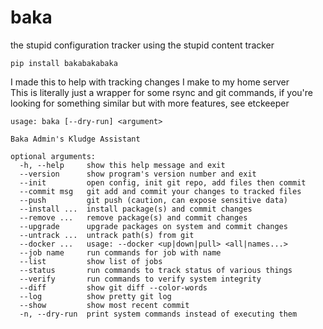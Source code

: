 # baka
the stupid configuration tracker using the stupid content tracker  
```
pip install bakabakabaka
```
  
I made this to help with tracking changes I make to my home server  
This is literally just a wrapper for some rsync and git commands, if you're looking for something similar but with more features, see etckeeper  
```
usage: baka [--dry-run] <argument>

Baka Admin's Kludge Assistant

optional arguments:
  -h, --help     show this help message and exit
  --version      show program's version number and exit
  --init         open config, init git repo, add files then commit
  --commit msg   git add and commit your changes to tracked files
  --push         git push (caution, can expose sensitive data)
  --install ...  install package(s) and commit changes
  --remove ...   remove package(s) and commit changes
  --upgrade      upgrade packages on system and commit changes
  --untrack ...  untrack path(s) from git
  --docker ...   usage: --docker <up|down|pull> <all|names...>
  --job name     run commands for job with name
  --list         show list of jobs
  --status       run commands to track status of various things
  --verify       run commands to verify system integrity
  --diff         show git diff --color-words
  --log          show pretty git log
  --show         show most recent commit
  -n, --dry-run  print system commands instead of executing them
```
